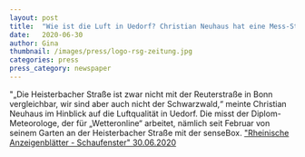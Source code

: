 ```yaml
---
layout: post
title:  "Wie ist die Luft in Uedorf? Christian Neuhaus hat eine Mess-Station für Feinstaub"
date:   2020-06-30 
author: Gina
thumbnail: /images/press/logo-rsg-zeitung.jpg
categories: press
press_category: newspaper
---
```

"„Die Heisterbacher Straße ist zwar nicht mit der Reuterstraße in Bonn vergleichbar, wir sind aber auch nicht der Schwarzwald,“ meinte Christian Neuhaus im Hinblick auf die Luftqualität in Uedorf. Die misst der Diplom-Meteorologe, der für „Wetteronline“ arbeitet, nämlich seit Februar von seinem Garten an der Heisterbacher Straße mit der senseBox.
<a href="https://www.rheinische-anzeigenblaetter.de/mein-blatt/schaufenster-bonn/bornheim/wie-ist-die-luft-in-uedorf--christian-neuhaus-hat-eine-mess-station-fuer-feinstaub-36939076" target="_blank">"Rheinische Anzeigenblätter - Schaufenster" 30.06.2020</a>
